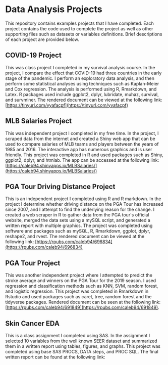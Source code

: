 # Data Analysis Projects

This repository contains examples projects that I have completed. Each project contains the code used to complete the project as well as other supporting files such as datasets or variables definitions. Brief descriptions of each project are provided below.


## COVID-19 Project

This was class project I completed in my survival analysis course. In the project, I compare the effect that COVID-19 had three countries in the early stage of the pandemic. I perform an exploratory data analysis, and then perform some statistical analyses using techniques such as Kaplan-Meier and Cox regression. The analysis is performed using R, Rmarkdown, and Latex. R packages used include ggplot2, dplyr, lubridate, muhaz, survival, and survminer. The rendered document can be viewed at the following link: [https://tinyurl.com/yyafacpf](https://tinyurl.com/yyafacpf)


## MLB Salaries Project

This was independent project I completed in my free time. In the project, I scraped data from the internet and created a Shiny web app that can be used to compare salaries of MLB teams and players between the years of 1985 and 2016. The interactive app has numerous graphics and is user friendly. This project was completed in R and used packages such as Shiny, ggplot2, dplyr, and htmlab. The app can be accessed at the following link: [https://caleb94.shinyapps.io/MLBSalaries/](https://caleb94.shinyapps.io/MLBSalaries/)


## PGA Tour Driving Distance Project

This is an independent project I completed using R and R markdown. In the project I determine whether driving distance on the PGA Tour has increased since 2007, and I attempt to find the underlying reason for the change. I created a web scraper in R to gather data from the PGA tour's official website, merged the data sets using a mySQL script, and generated a written report with multiple graphics. The project was completed using software and packages such as mySQL, R, Rmarkdown, ggplot, dplyr, reshape2, and rvest. The rendered document can be viewed at the following link: [https://rpubs.com/caleb94/696834](https://rpubs.com/caleb94/696834)


## PGA Tour Project

This was another independent project where I attempted to predict the stroke average and winners on the PGA Tour for the 2019 season. I used regression and classification methods such as KNN, SVM, random forest, and logistic regression. This project was completed in Rmarkdown in Rstudio and used packages such as caret, tree, random forest and the tidyverse packages. Rendered document can be seen at the following link: [https://rpubs.com/caleb94/691849](https://rpubs.com/caleb94/691849).

## Skin Cancer EDA

This is a class assignment I completed using SAS. In the assignment I selected 10 variables from the well known SEER dataset and summarized them in a written report using tables, figures, and graphs. This project was completed using base SAS PROCS, DATA steps, and PROC SQL. The final written report can be found at the following link: []()
